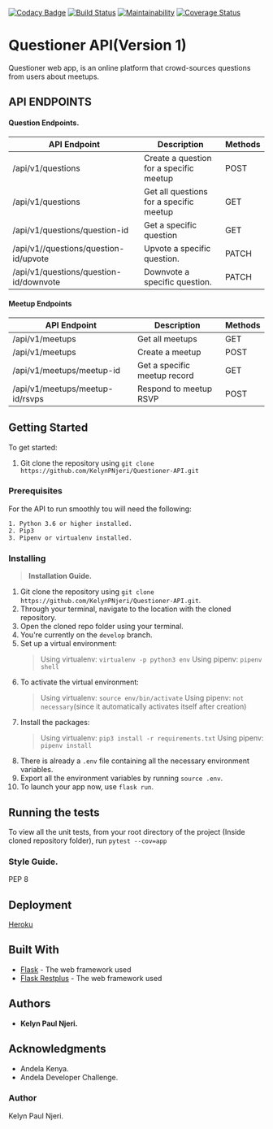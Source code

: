 [![Codacy Badge](https://api.codacy.com/project/badge/Grade/0dd5d80a20f94c2da86808f0c20125fd)](https://app.codacy.com/app/KelynPNjeri/Questioner-API?utm_source=github.com&utm_medium=referral&utm_content=KelynPNjeri/Questioner-API&utm_campaign=Badge_Grade_Dashboard)
[![Build Status](https://travis-ci.com/KelynPNjeri/Questioner-API.svg?branch=develop)](https://travis-ci.com/KelynPNjeri/Questioner-API)
[![Maintainability](https://api.codeclimate.com/v1/badges/ff91486e5e85335922eb/maintainability)](https://codeclimate.com/github/KelynPNjeri/Questioner-API/maintainability)
[![Coverage Status](https://coveralls.io/repos/github/KelynPNjeri/Questioner-API/badge.svg?branch=develop)](https://coveralls.io/github/KelynPNjeri/Questioner-API?branch=develop)
# Questioner API(Version 1)
Questioner web app, is an online platform that crowd-sources questions from users about meetups.

## API ENDPOINTS
#### Question Endpoints.
| API Endpoint  | Description | Methods |
| ------------- | ------------- | ------------- |
| /api/v1/questions  | Create a question for a specific meetup  | POST  |
| /api/v1/questions  | Get all questions for a specific meetup  | GET  |
| /api/v1/questions/question-id | Get a specific question  | GET  |
| /api/v1//questions/question-id/upvote  | Upvote a specific question.  | PATCH  |
|/api/v1/questions/question-id/downvote  | Downvote a specific question. | PATCH |

#### Meetup Endpoints
| API Endpoint  | Description | Methods |
| ------------- | ------------- | ------------- |
| /api/v1/meetups  | Get all meetups  | GET  |
| /api/v1/meetups  | Create a meetup  | POST  |
|/api/v1/meetups/meetup-id | Get a specific meetup record  | GET  |
|/api/v1/meetups/meetup-id/rsvps  | Respond to meetup RSVP  | POST  |

## Getting Started
To get started:
1. Git clone the repository using `git clone https://github.com/KelynPNjeri/Questioner-API.git`

### Prerequisites
For the API to run smoothly tou will need the following:
```
1. Python 3.6 or higher installed.
2. Pip3
3. Pipenv or virtualenv installed.
```
### Installing
> __Installation Guide.__

1. Git clone the repository using `git clone https://github.com/KelynPNjeri/Questioner-API.git`.
2. Through your terminal, navigate to the location with the cloned repository.
3. Open the cloned repo folder using your terminal.
4. You're currently on the `develop` branch.
5. Set up a virtual environment:
    > Using virtualenv: `virtualenv -p python3 env`
    > Using pipenv: `pipenv shell`
6. To activate the virtual environment:
    > Using virtualenv: `source env/bin/activate`
    > Using pipenv: `not necessary`(since it automatically activates itself after creation)
7. Install the packages:
    > Using virtualenv: `pip3 install -r requirements.txt`
    > Using pipenv: `pipenv install`
8. There is already a `.env` file containing all the necessary environment variables.
9. Export all the environment variables by running `source .env`.
10. To launch your app now, use `flask run`.

## Running the tests
To view all the unit tests, from your root directory of the project (Inside cloned repository folder), run `pytest --cov=app`

### Style Guide.
PEP 8

## Deployment
[Heroku](https://questioner-backend.herokuapp.com/)

## Built With
* [Flask](http://flask.pocoo.org/docs/1.0/) - The web framework used
* [Flask Restplus](https://flask-restplus.readthedocs.io/en/stable/) - The web framework used

## Authors
* **Kelyn Paul Njeri.** 

## Acknowledgments
* Andela Kenya.
* Andela Developer Challenge.




### Author
Kelyn Paul Njeri.
